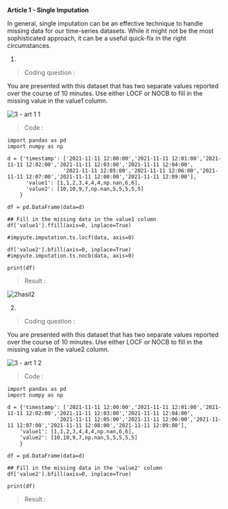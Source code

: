 **Article 1 - Single Imputation**

In general, single imputation can be an effective technique to handle missing data for our time-series datasets. While it might not be the most sophisticated approach, it can be a useful quick-fix in the right circumstances.

1.

  >   Coding question :

   You are presented with this dataset that has two separate values reported over the course of 10 minutes. Use either LOCF or NOCB to fill in the missing value in the value1 column.

  ![3 - art 1 1](https://user-images.githubusercontent.com/74751990/210445612-e7dcb440-a904-4e77-bbbf-a331707a6fec.jpg)

  >   Code  :

    import pandas as pd
    import numpy as np

    d = {'timestamp': ['2021-11-11 12:00:00','2021-11-11 12:01:00','2021-11-11 12:02:00','2021-11-11 12:03:00','2021-11-11 12:04:00',
                      '2021-11-11 12:05:00','2021-11-11 12:06:00','2021-11-11 12:07:00','2021-11-11 12:08:00','2021-11-11 12:09:00'],
          'value1': [1,1,2,3,4,4,4,np.nan,6,6],
          'value2': [10,10,9,7,np.nan,5,5,5,5,5]
        }

    df = pd.DataFrame(data=d)

    ## Fill in the missing data in the value1 column
    df['value1'].ffill(axis=0, inplace=True)
    
    #impyute.imputation.ts.locf(data, axis=0)

    df['value2'].bfill(axis=0, inplace=True)
    #impyute.imputation.ts.nocb(data, axis=0)

    print(df)

  >   Result  :

   ![2hasil2](https://user-images.githubusercontent.com/74751990/210630067-4eecd426-8530-47dd-be66-7ee46ef7c753.png)

2.  

  >   Coding question :

  You are presented with this dataset that has two separate values reported over the course of 10 minutes. Use either LOCF or NOCB to fill in the missing value in the value2 column.

  ![3 - art 1 2](https://user-images.githubusercontent.com/74751990/211128175-7f100f08-6fe1-4dbc-8264-0a502854b2ad.jpg)

  >   Code :

    import pandas as pd
    import numpy as np

    d = {'timestamp': ['2021-11-11 12:00:00','2021-11-11 12:01:00','2021-11-11 12:02:00','2021-11-11 12:03:00','2021-11-11 12:04:00',
                    '2021-11-11 12:05:00','2021-11-11 12:06:00','2021-11-11 12:07:00','2021-11-11 12:08:00','2021-11-11 12:09:00'],
        'value1': [1,1,2,3,4,4,4,np.nan,6,6],
        'value2': [10,10,9,7,np.nan,5,5,5,5,5]
        }

    df = pd.DataFrame(data=d)

    ## Fill in the missing data in the 'value2' column
    df['value2'].bfill(axis=0, inplace=True)

    print(df)

  >   Result  :

